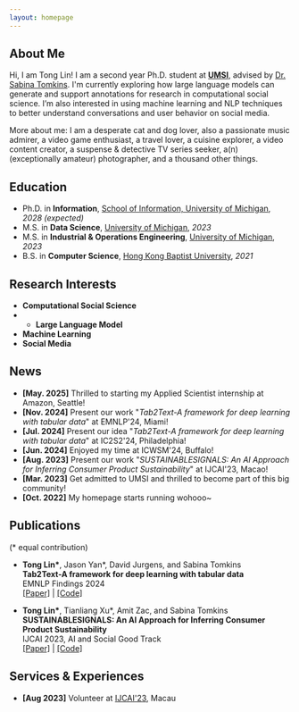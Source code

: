 ```yaml
---
layout: homepage
---
```


## About Me

Hi, I am Tong Lin! I am a second year Ph.D. student at **[UMSI](https://www.si.umich.edu/)**, advised by [Dr. Sabina Tomkins](https://www.travellingscholar.com/). I'm currently exploring how large language models can generate and support annotations for research in computational social science. I’m also interested in using machine learning and NLP techniques to better understand conversations and user behavior on social media.

More about me: I am a desperate cat and dog lover, also a passionate music admirer, a video game enthusiast, a travel lover, a cuisine explorer, a video content creator, a suspense & detective TV series seeker, a(n) (exceptionally amateur) photographer, and a thousand other things. 

## Education

- Ph.D. in **Information**, [School of Information, University of Michigan](https://www.si.umich.edu/), *2028 (expected)*
- M.S. in **Data Science**, [University of Michigan](https://umich.edu/), *2023*
- M.S. in **Industrial & Operations Engineering**, [University of Michigan](https://umich.edu/), *2023*
- B.S. in **Computer Science**, [Hong Kong Baptist University](https://www.hkbu.edu.hk/), *2021*

## Research Interests

- **Computational Social Science**
- - **Large Language Model**
- **Machine Learning**
- **Social Media**

## News
- **[May. 2025]** Thrilled to starting my Applied Scientist internship at Amazon, Seattle!
- **[Nov. 2024]** Present our work "*Tab2Text-A framework for deep learning with tabular data*" at EMNLP'24, Miami!
- **[Jul. 2024]** Present our idea "*Tab2Text-A framework for deep learning with tabular data*" at IC2S2'24, Philadelphia!
- **[Jun. 2024]** Enjoyed my time at ICWSM'24, Buffalo!
- **[Aug. 2023]** Present our work "*SUSTAINABLESIGNALS: An AI Approach for Inferring Consumer Product Sustainability*" at IJCAI'23, Macao!
- **[Mar. 2023]** Get admitted to UMSI and thrilled to become part of this big community!
- **[Oct. 2022]** My homepage starts running wohooo~

## Publications

(\* equal contribution)
- **Tong Lin\***, Jason Yan\*, David Jurgens, and Sabina Tomkins \
**Tab2Text-A framework for deep learning with tabular data** \
EMNLP Findings 2024 \
[[Paper]](https://aclanthology.org/2024.findings-emnlp.756/) | [[Code]](https://francislint.github.io/)



- **Tong Lin\***, Tianliang Xu\*, Amit Zac, and Sabina Tomkins \
**SUSTAINABLESIGNALS: An AI Approach for Inferring Consumer Product Sustainability** \
IJCAI 2023, AI and Social Good Track \
[[Paper]](https://www.ijcai.org/proceedings/2023/0673.pdf) | [[Code]](https://github.com/Sabina321/sustainable_signals)

## Services & Experiences

- **[Aug 2023]** Volunteer at [IJCAI'23](https://ijcai-23.org/), Macau
